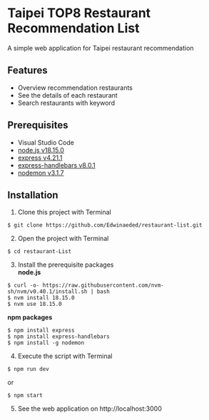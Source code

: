 # Taipei TOP8 Restaurant Recommendation List
A simple web application for Taipei restaurant recommendation

## Features
- Overview recommendation restaurants
- See the details of each restaurant
- Search restaurants with keyword

## Prerequisites
- Visual Studio Code
- [node.js v18.15.0](https://github.com/nvm-sh/nvm)
- [express v4.21.1](https://www.npmjs.com/package/express)
- [express-handlebars v8.0.1](https://www.npmjs.com/package/express-handlebars)
- [nodemon v3.1.7](https://www.npmjs.com/package/nodemon)

## Installation
1. Clone this project with Terminal
``` 
$ git clone https://github.com/Edwinaeded/restaurant-list.git 
```

2. Open the project with Terminal
``` 
$ cd restaurant-List 
```

3. Install the prerequisite packages  
**node.js**
```
$ curl -o- https://raw.githubusercontent.com/nvm-sh/nvm/v0.40.1/install.sh | bash
$ nvm install 18.15.0
$ nvm use 18.15.0
```
**npm packages**
```
$ npm install express
$ npm install express-handlebars
$ npm install -g nodemon
```

4. Execute the script with Terminal
``` 
$ npm run dev 
```
or
``` 
$ npm start
 ```

5. See the web application on http://localhost:3000

